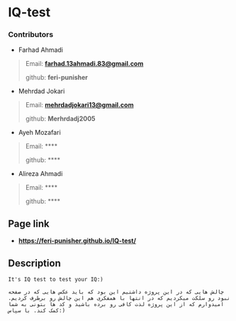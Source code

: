 # IQ-test
### Contributors
- Farhad Ahmadi
>Email: **farhad.13ahmadi.83@gmail.com**
>
>github: **feri-punisher**
>
- Mehrdad Jokari
  >
>Email: **mehrdadjokari13@gmail.com**
>
>github:  **Merhrdadj2005**
>
- Ayeh Mozafari

>Email: ****
>
>github: ****
>
- Alireza Ahmadi

>Email: ****
>
>github: ****
>
## Page link
- **https://feri-punisher.github.io/IQ-test/**
## Description

`It's IQ test to test your IQ:)`

`چالش هایی که در این پروژه داشتیم این بود که باید عکس هایی که در صفحه نبود رو سلکت میکردیم که در انتها با همفکری هم این چالش رو برطرف کردیم. امیدوارم که از این پروژه لذت کافی رو برده باشید و کد ها بتونی به شما کمک کند. با سپاس:)`

